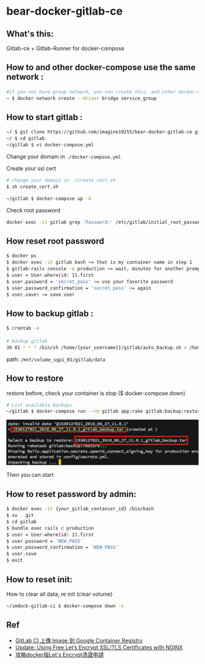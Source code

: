 bear-docker-gitlab-ce
====================================================

## What's this:

Gitlab-ce + Gitlab-Runner for docker-compose


## How to and other docker-compose use the same network :

```bash
#if you not have group network, you can create this, and other docker-compose use this network setting
~ $ docker network create --driver bridge service_group
```

## How to start gitlab :

```bash
~/ $ git clone https://github.com/imagine10255/bear-docker-gitlab-ce gitlab
~/ $ cd gitlab
~/gitlab $ vi docker-compose.yml

```
Change your domain in `./docker-compose.yml`


Create your ssl cert
```bash
# change your domain in ./create_cert.sh
$ sh create_cert.sh 
```

```bash
~/gitlab $ docker-compose up -d
```

Check root password
```bash
docker exec -it gitlab grep 'Password:' /etc/gitlab/initial_root_password
```

## How reset root password

```bash
$ docker ps
$ docker exec -it gitlab bash <= that is my container name in step 1
$ gitlab-rails console -e production <= wait, minutes for another prompt to come
$ user = User.where(id: 1).first
$ user.password = 'secret_pass' <= use your favorite password
$ user.password_confirmation = 'secret_pass' <= again
$ user.save! <= save user
```

## How to backup gitlab :

```bash
$ crontab -e

# backup gitlab
30 01 * * * /bin/sh /home/{your_username}}/gitlab/auto_backup.sh > /home/{your_username}/services/gitlab/cronlog.txt 2>&1
```

path: `/mnt/volume_sgp1_01/gitlab/data`


## How to restore

restore before, check your container is stop ($ docker-compose down)

```bash
# List available backups
~/gitlab $ docker-compose run --rm gitlab app:rake gitlab:backup:restore
```
<img src="./assets/gitlab-backup.webp"/>

Then you can start


## How to reset password by admin:

```bash
$ docker exec -it {your_gitlab_contanier_id} /bin/bash
$ su - git
$ cd gitlab
$ bundle exec rails c production
$ user = User.where(id: 1).first
$ user.password = 'NEW_PASS'
$ user.password_confirmation = 'NEW_PASS'
$ user.save
$ exit
```


## How to reset init:

How to clear all data, re init (clear volume)

```bash
~/imdock-gitlab-ci $ docker-compose down -v
```



## Ref
- [GitLab CI 上傳 Image 到 Google Container Registry](https://ithelp.ithome.com.tw/articles/10266998)
- [Update: Using Free Let’s Encrypt SSL/TLS Certificates with NGINX](https://www.nginx.com/blog/using-free-ssltls-certificates-from-lets-encrypt-with-nginx/)
- [攻略docker版Let's Encrypt憑證申請](https://www.ccc.tc/article/letsencrypt)